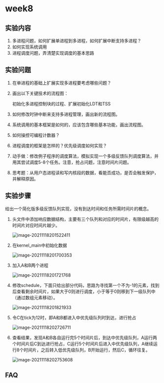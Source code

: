 # week8

## 实验内容

1. 多进程问题，如何扩展单进程到多进程，如何扩展中断支持多进程？
2. 如何实现系统调用
3. 进程调度问题，弄清楚实现调度的基本思路

## 实验问题

1. 在单进程的基础上扩展实现多进程要考虑哪些问题？

2. 画出以下关键技术的流程图：

   初始化多进程控制块的过程、扩展初始化LDT和TSS

3. 如何修改时钟中断来支持多进程管理，画出新的流程图。
4. 系统调用的基本框架是如何的，应该包含哪些基本功能，画出流程图。
5. 如何操控可编程计数器？
6. 进程调度的框架是怎样的？优先级调度如何实现？
7. 动手做：修改例子程序的调度算法，模拟实现一个多级反馈队列调度算法，并用其尝试调度5-8个任务。注意，抢占问题，注意时间片问题。
8. 思考题：从用户态进程读和写内核段的数据，看能否成功，是否会触发保护，并解释原因。

## 实验步骤

给出一个简化版多级反馈队列实现，没有到达时间和任务所需时间片的概念。

1. 头文件中添加响应数据结构，主要有三个队列和对应的时间片，有限级越高的时间片对应时间片越少。

   ![image-20211118201522411](C:/Users/98543/AppData/Roaming/Typora/typora-user-images/image-20211118201522411.png)

2. 在kernel_main中初始化数据

   ![image-20211118201700353](https://sql-markdown-picture.oss-cn-beijing.aliyuncs.com/img/image-20211118201700353.png)

3. 加入A和B两个进程

   ![image-20211118201721768](https://sql-markdown-picture.oss-cn-beijing.aliyuncs.com/img/image-20211118201721768.png)

4. 修改schedule，下面只给出部分代码，思路为寻找第一个不为-1的元素，找到后查看剩余时间片，如果大于0则进行调度，小于等于0则移到下一级队列中（通过数组元素移动）。

   ![image-20211118201821933](https://sql-markdown-picture.oss-cn-beijing.aliyuncs.com/img/image-20211118201821933.png)

5. 令C在tick为12时，即A和B都进入中优先级队列时到达，进行抢占

   ![image-20211118202726711](https://sql-markdown-picture.oss-cn-beijing.aliyuncs.com/img/image-20211118202726711.png)

6. 查看结果，发现A和B各自运行完5个时间片后，到达中优先级队列，A运行两个时间片后C到达进行抢占，C运行5个时间片后进入中优先级队列，A继续运行8个时间片，之后转入低优先级队列，B开始运行，然后C，循环往复。

   ![image-20211118202753608](https://sql-markdown-picture.oss-cn-beijing.aliyuncs.com/img/image-20211118202753608.png)

## FAQ

